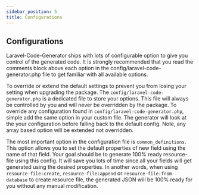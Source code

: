 ```yaml
---
sidebar_position: 5
title: Configurations
---
```


## Configurations

Laravel-Code-Generator ships with lots of configurable option to give you control of the generated code. It is strongly recommended that you read the comments block above each option in the config/laravel-code-generator.php file to get familiar with all available options.

To override or extend the default settings to prevent you from losing your setting when upgrading the package. The `config/laravel-code-generator.php` is a dedicated file to store your options. This file will always be controlled by you and will never be overridden by the package. To override any configuration found in `config/laravel-code-generator.php`, simple add the same option in your custom file. The generator will look at the your configuration before falling back to the default config. Note, any array based option will be extended not overridden.

The most important option in the configuration file is `common_definitions`. This option allows you to set the default properties of new field using the name of that field. Your goal should be to generate 100% ready resource-file using this config. It will save you lots of time since all your fields will get generated using the desired properties. In another words, when using `resource-file:create`, `resource-file:append` or `resource-file:from-database` to create resource file, the generated JSON will be 100% ready for you without any manual modification.
